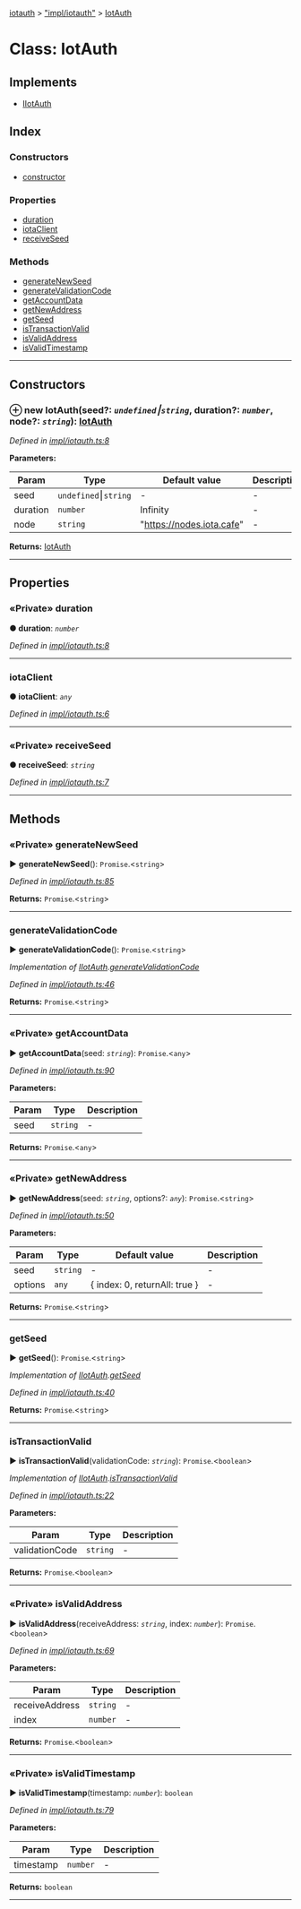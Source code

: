 [iotauth](../README.md) > ["impl/iotauth"](../modules/_impl_iotauth_.md) > [IotAuth](../classes/_impl_iotauth_.iotauth.md)



# Class: IotAuth

## Implements

* [IIotAuth](../interfaces/_api_iotauth_api_.iiotauth.md)

## Index

### Constructors

* [constructor](_impl_iotauth_.iotauth.md#constructor)


### Properties

* [duration](_impl_iotauth_.iotauth.md#duration)
* [iotaClient](_impl_iotauth_.iotauth.md#iotaclient)
* [receiveSeed](_impl_iotauth_.iotauth.md#receiveseed)


### Methods

* [generateNewSeed](_impl_iotauth_.iotauth.md#generatenewseed)
* [generateValidationCode](_impl_iotauth_.iotauth.md#generatevalidationcode)
* [getAccountData](_impl_iotauth_.iotauth.md#getaccountdata)
* [getNewAddress](_impl_iotauth_.iotauth.md#getnewaddress)
* [getSeed](_impl_iotauth_.iotauth.md#getseed)
* [isTransactionValid](_impl_iotauth_.iotauth.md#istransactionvalid)
* [isValidAddress](_impl_iotauth_.iotauth.md#isvalidaddress)
* [isValidTimestamp](_impl_iotauth_.iotauth.md#isvalidtimestamp)



---
## Constructors
<a id="constructor"></a>


### ⊕ **new IotAuth**(seed?: *`undefined`⎮`string`*, duration?: *`number`*, node?: *`string`*): [IotAuth](_impl_iotauth_.iotauth.md)


*Defined in [impl/iotauth.ts:8](https://github.com/thedewpoint/iotauth/blob/618cf32/src/impl/iotauth.ts#L8)*



**Parameters:**

| Param | Type | Default value | Description |
| ------ | ------ | ------ | ------ |
| seed | `undefined`⎮`string`  | - |   - |
| duration | `number`  |  Infinity |   - |
| node | `string`  | &quot;https://nodes.iota.cafe&quot; |   - |





**Returns:** [IotAuth](_impl_iotauth_.iotauth.md)

---


## Properties
<a id="duration"></a>

### «Private» duration

**●  duration**:  *`number`* 

*Defined in [impl/iotauth.ts:8](https://github.com/thedewpoint/iotauth/blob/618cf32/src/impl/iotauth.ts#L8)*





___

<a id="iotaclient"></a>

###  iotaClient

**●  iotaClient**:  *`any`* 

*Defined in [impl/iotauth.ts:6](https://github.com/thedewpoint/iotauth/blob/618cf32/src/impl/iotauth.ts#L6)*





___

<a id="receiveseed"></a>

### «Private» receiveSeed

**●  receiveSeed**:  *`string`* 

*Defined in [impl/iotauth.ts:7](https://github.com/thedewpoint/iotauth/blob/618cf32/src/impl/iotauth.ts#L7)*





___


## Methods
<a id="generatenewseed"></a>

### «Private» generateNewSeed

► **generateNewSeed**(): `Promise`.<`string`>



*Defined in [impl/iotauth.ts:85](https://github.com/thedewpoint/iotauth/blob/618cf32/src/impl/iotauth.ts#L85)*





**Returns:** `Promise`.<`string`>





___

<a id="generatevalidationcode"></a>

###  generateValidationCode

► **generateValidationCode**(): `Promise`.<`string`>



*Implementation of [IIotAuth](../interfaces/_api_iotauth_api_.iiotauth.md).[generateValidationCode](../interfaces/_api_iotauth_api_.iiotauth.md#generatevalidationcode)*

*Defined in [impl/iotauth.ts:46](https://github.com/thedewpoint/iotauth/blob/618cf32/src/impl/iotauth.ts#L46)*





**Returns:** `Promise`.<`string`>





___

<a id="getaccountdata"></a>

### «Private» getAccountData

► **getAccountData**(seed: *`string`*): `Promise`.<`any`>



*Defined in [impl/iotauth.ts:90](https://github.com/thedewpoint/iotauth/blob/618cf32/src/impl/iotauth.ts#L90)*



**Parameters:**

| Param | Type | Description |
| ------ | ------ | ------ |
| seed | `string`   |  - |





**Returns:** `Promise`.<`any`>





___

<a id="getnewaddress"></a>

### «Private» getNewAddress

► **getNewAddress**(seed: *`string`*, options?: *`any`*): `Promise`.<`string`>



*Defined in [impl/iotauth.ts:50](https://github.com/thedewpoint/iotauth/blob/618cf32/src/impl/iotauth.ts#L50)*



**Parameters:**

| Param | Type | Default value | Description |
| ------ | ------ | ------ | ------ |
| seed | `string`  | - |   - |
| options | `any`  |  { index: 0, returnAll: true } |   - |





**Returns:** `Promise`.<`string`>





___

<a id="getseed"></a>

###  getSeed

► **getSeed**(): `Promise`.<`string`>



*Implementation of [IIotAuth](../interfaces/_api_iotauth_api_.iiotauth.md).[getSeed](../interfaces/_api_iotauth_api_.iiotauth.md#getseed)*

*Defined in [impl/iotauth.ts:40](https://github.com/thedewpoint/iotauth/blob/618cf32/src/impl/iotauth.ts#L40)*





**Returns:** `Promise`.<`string`>





___

<a id="istransactionvalid"></a>

###  isTransactionValid

► **isTransactionValid**(validationCode: *`string`*): `Promise`.<`boolean`>



*Implementation of [IIotAuth](../interfaces/_api_iotauth_api_.iiotauth.md).[isTransactionValid](../interfaces/_api_iotauth_api_.iiotauth.md#istransactionvalid)*

*Defined in [impl/iotauth.ts:22](https://github.com/thedewpoint/iotauth/blob/618cf32/src/impl/iotauth.ts#L22)*



**Parameters:**

| Param | Type | Description |
| ------ | ------ | ------ |
| validationCode | `string`   |  - |





**Returns:** `Promise`.<`boolean`>





___

<a id="isvalidaddress"></a>

### «Private» isValidAddress

► **isValidAddress**(receiveAddress: *`string`*, index: *`number`*): `Promise`.<`boolean`>



*Defined in [impl/iotauth.ts:69](https://github.com/thedewpoint/iotauth/blob/618cf32/src/impl/iotauth.ts#L69)*



**Parameters:**

| Param | Type | Description |
| ------ | ------ | ------ |
| receiveAddress | `string`   |  - |
| index | `number`   |  - |





**Returns:** `Promise`.<`boolean`>





___

<a id="isvalidtimestamp"></a>

### «Private» isValidTimestamp

► **isValidTimestamp**(timestamp: *`number`*): `boolean`



*Defined in [impl/iotauth.ts:79](https://github.com/thedewpoint/iotauth/blob/618cf32/src/impl/iotauth.ts#L79)*



**Parameters:**

| Param | Type | Description |
| ------ | ------ | ------ |
| timestamp | `number`   |  - |





**Returns:** `boolean`





___


